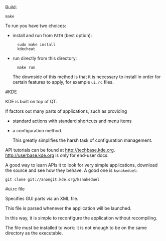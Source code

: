 Build:

    make

To run you have two choices:

- install and run from `PATH` (best option):

        sudo make install
        kdecheat

- run directly from this directory:

        make run

    The downside of this method is that it is necessary to install in order for certain features to apply, for example `ui.rc` files.

#KDE

KDE is built on top of QT.

If factors out many parts of applications, such as providing

- standard actions with standard shortcuts and menu items
- a configuration method.

    This greatly simplifies the harsh task of configuration management.

API tutorials can be found at <http://techbase.kde.org>. <http://userbase.kde.org> is only for end-user docs.

A good way to learn APIs it to look for very simple applications, download the source and see how they behave. A good one is `ksnakeduel`:

    git clone git://anongit.kde.org/ksnakeduel

#ui.rc file

Specifies GUI parts via an XML file.

This file is parsed whenever the application will be launched.

In this way, it is simple to reconfigure the application without recompiling.

The file must be installed to work: it is not enough to be on the same directory as the executable.
